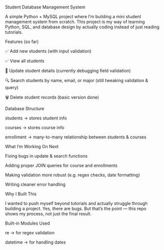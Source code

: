 
Student Database Management System

A simple Python + MySQL project where I’m building a mini student management system from scratch.
This project is my way of learning Python, SQL, and database design by actually coding instead of just reading tutorials.

Features (so far)

✅ Add new students (with input validation)

✅ View all students

🔄 Update student details (currently debugging field validation)

🔍 Search students by name, email, or major (still tweaking validation & query)

🗑️ Delete student records (basic version done)

Database Structure

students → stores student info

courses → stores course info

enrollment → many-to-many relationship between students & courses

What I’m Working On Next

Fixing bugs in update & search functions

Adding proper JOIN queries for course and enrollments

Making validation more robust (e.g. regex checks, date formatting)

Writing cleaner error handling

Why I Built This

I wanted to push myself beyond tutorials and actually struggle through building a project.
Yes, there are bugs. But that’s the point — this repo shows my process, not just the final result.

Built-in Modules Used

re → for regex validation

datetime → for handling dates
